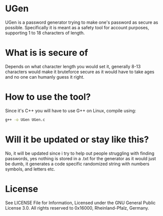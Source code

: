 # UGen
UGen is a password generator trying to make one's password as secure as possible.
Specifically it is meant as a safety tool for account purposes, supporting 1 to 18 characters of length.

# What is is secure of
Depends on what character length you would set it, generally 8-13 characters would make it bruteforce secure as it would have to take ages and no one can humanly guess it right.

# How to use the tool?
Since it's C++ you will have to use G++ on Linux,
compile using:
```bash
g++ -o UGen UGen.c
````

# Will it be updated or stay like this?
No, it will be updated since i try to help out people struggling with finding passwords, yes nothing is stored in a .txt for the generator as it would just be dumb, it generates a code specific randomized string with numbers symbols, and letters etc.

# License
See LICENSE File for Information,
Licensed under the GNU General Public License 3.0.
All rights reserved to 0x16000, Rheinland-Pfalz, Germany.
